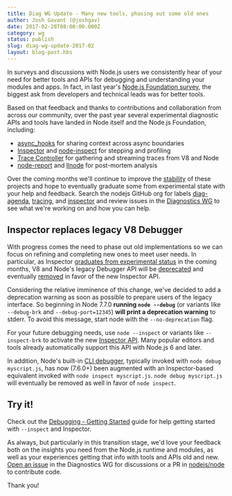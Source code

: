 ```yaml
---
title: Diag WG Update - Many new tools, phasing out some old ones
author: Josh Gavant (@joshgav)
date: 2017-02-28T08:00:00.000Z
category: wg
status: publish
slug: diag-wg-update-2017-02
layout: blog-post.hbs
---
```


In surveys and discussions with Node.js users we consistently hear of your need
for better tools and APIs for debugging and understanding your modules and apps.
In fact, in last year's [Node.js Foundation survey][], the biggest ask from
developers and technical leads was for better tools.

[Node.js Foundation survey]: https://nodejs.org/static/documents/2016-survey-report.pdf

Based on that feedback and thanks to contributions and collaboration from across
our community, over the past year several experimental diagnostic APIs and tools
have landed in Node itself and the Node.js Foundation, including:

* [async_hooks][] for sharing context across async boundaries
* [Inspector][] and [node-inspect][] for stepping and profiling
* [Trace Controller][] for gathering and streaming traces from V8 and Node
* [node-report][] and [llnode][] for post-mortem analysis

[async_hooks]: https://github.com/nodejs/node/pull/8531
[Inspector]: https://github.com/nodejs/node/issues?utf8=%E2%9C%93&q=label%3Ainspector%20
[node-inspect]: https://github.com/nodejs/node-inspect
[Trace Controller]: https://github.com/nodejs/node/pull/9304
[node-report]: https://github.com/nodejs/node-report
[llnode]: https://github.com/nodejs/llnode

Over the coming months we'll continue to improve the [stability][] of these projects
and hope to eventually graduate some from experimental state with your help and
feedback. Search the nodejs GitHub org for labels [diag-agenda][],
[tracing][], and [inspector][] and review issues in the [Diagnostics WG][] to
see what we're working on and how you can help.

[stability]: https://nodejs.org/dist/latest-v7.x/docs/api/documentation.html#documentation_stability_index
[diag-agenda]: https://github.com/search?q=org%3Anodejs+label%3A%22diag-agenda%22&type=Issues
[tracing]: https://github.com/search?utf8=✓&q=org%3Anodejs+label%3A"tracing"+is%3Aopen&type=Issues
[inspector]: https://github.com/search?utf8=✓&q=org%3Anodejs+label%3A"inspector"+is%3Aopen&type=Issues
[Diagnostics WG]: https://github.com/nodejs/diagnostics/issues

## Inspector replaces legacy V8 Debugger

With progress comes the need to phase out old implementations so we can focus on
refining and completing new ones to meet user needs. In particular, as Inspector
[graduates from experimental status](https://github.com/nodejs/node/issues/11421)
in the coming months, V8 and Node's legacy Debugger API will be
[deprecated](https://github.com/nodejs/node/pull/10970) and eventually
[removed](https://github.com/nodejs/node/issues/9789) in favor of the new
Inspector API.

Considering the relative imminence of this change, we've decided to add a deprecation
warning as soon as possible to prepare users of the legacy interface. So beginning
in Node 7.7.0 **running `node --debug`** (or variants like `--debug-brk` and
`--debug-port=12345`) **will print a deprecation warning** to stderr. To avoid
this message, start node with the `--no-deprecation` flag.

For your future debugging needs, use `node --inspect` or variants like `--inspect-brk`
to activate the new [Inspector API][]. Many popular editors and tools already
automatically support this API with Node.js 6 and later.

In addition, Node's built-in [CLI debugger][], typically invoked with `node
debug myscript.js`, has now (7.6.0+) been augmented with an Inspector-based
equivalent invoked with `node inspect myscript.js`. `node debug myscript.js` will
eventually be removed as well in favor of `node inspect`.

[Inspector API]: https://chromedevtools.github.io/debugger-protocol-viewer/v8/
[CLI debugger]: https://nodejs.org/docs/v7.6.0/api/debugger.html

## Try it!

Check out the [Debugging - Getting Started][] guide for help getting started
with `--inspect` and Inspector.

As always, but particularly in this transition stage, we'd love your feedback
both on the insights you need from the Node.js runtime and modules, as well as
your experiences getting that info with tools and APIs old and new. [Open an
issue][] in the Diagnostics WG for discussions or a PR in [nodejs/node][] to
contribute code.

[Debugging - Getting Started]: https://nodejs.org/en/docs/guides/debugging-getting-started/
[Open an issue]: https://github.com/nodejs/diagnostics/issues/new
[nodejs/node]: https://github.com/nodejs/node

Thank you!
